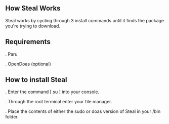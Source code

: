 ## How Steal Works
Steal works by cycling through 3 install commands until it finds the package you're trying to download.

## Requirements 
. Paru

. OpenDoas (optional)

## How to install Steal
. Enter the command [ su ] into your console.

. Through the root terminal enter your file manager.

. Place the contents of either the sudo or doas version of Steal in your /bin folder.
